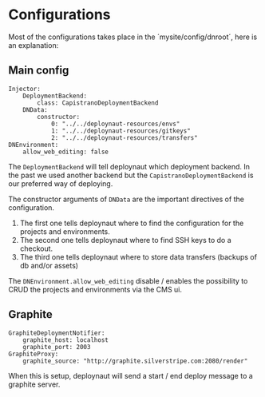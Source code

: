 # Configurations

Most of the configurations takes place in the ´mysite/config/dnroot´, here is an explanation:

## Main config

	Injector:
	    DeploymentBackend:
	        class: CapistranoDeploymentBackend
	    DNData:
	        constructor:
	            0: "../../deploynaut-resources/envs"
	            1: "../../deploynaut-resources/gitkeys"
	            2: "../../deploynaut-resources/transfers"
	DNEnvironment:
		allow_web_editing: false

The `DeploymentBackend` will tell deploynaut which deployment backend. In the past we used 
another backend but the `CapistranoDeploymentBackend` is our preferred way of deploying.

The constructor arguments of `DNData` are the important directives of the configuration.

1. The first one tells deploynaut where to find the configuration for the projects 
   and environments.
2. The second one tells deploynaut where to find SSH keys to do a checkout.
3. The third one tells deploynaut where to store data transfers (backups of db and/or assets)

The `DNEnvironment.allow_web_editing` disable / enables the possibility to CRUD the projects 
and environments via the CMS ui.

## Graphite

	GraphiteDeploymentNotifier:
	    graphite_host: localhost
	    graphite_port: 2003
	GraphiteProxy:
	    graphite_source: "http://graphite.silverstripe.com:2080/render"

When this is setup, deploynaut will send a start / end deploy message to a graphite server.
